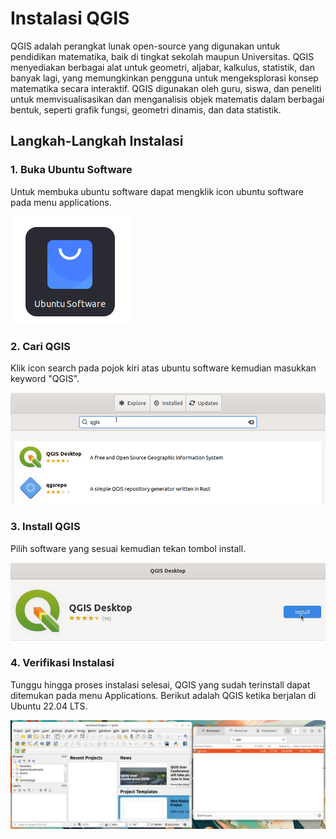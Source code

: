 # Instalasi QGIS
QGIS adalah perangkat lunak open-source yang digunakan untuk pendidikan matematika, baik di tingkat sekolah maupun Universitas. QGIS menyediakan berbagai alat untuk geometri, aljabar, kalkulus, statistik, dan banyak lagi, yang memungkinkan pengguna untuk mengeksplorasi konsep matematika secara interaktif. QGIS digunakan oleh guru, siswa, dan peneliti untuk memvisualisasikan dan menganalisis objek matematis dalam berbagai bentuk, seperti grafik fungsi, geometri dinamis, dan data statistik.
## Langkah-Langkah Instalasi
### 1. Buka Ubuntu Software
Untuk membuka ubuntu software dapat mengklik icon ubuntu software pada menu applications.

![icon](img/icon_ubuntu_software_small.png)

### 2. Cari QGIS
Klik icon search pada pojok kiri atas ubuntu software kemudian masukkan keyword "QGIS".

![icon](img/QGIS_search.png)


### 3. Install QGIS
Pilih software yang sesuai kemudian tekan tombol install.

![icon](img/QGIS_install.png)


### 4. Verifikasi Instalasi
Tunggu hingga proses instalasi selesai, QGIS yang sudah terinstall dapat ditemukan pada menu Applications.
Berikut adalah QGIS ketika berjalan di Ubuntu 22.04 LTS.

![icon](img/QGIS_run.png)
